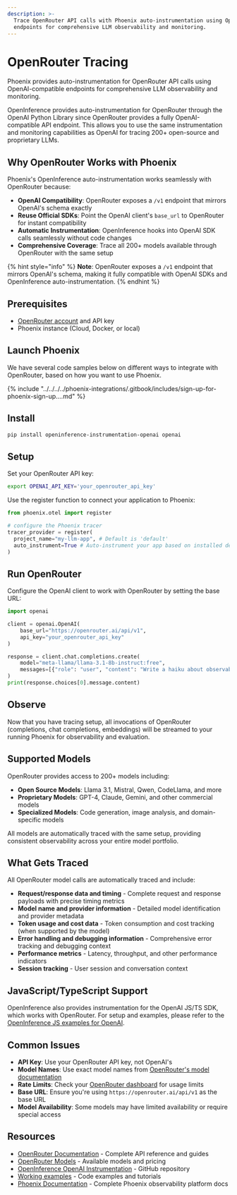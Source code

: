 ```yaml
---
description: >-
  Trace OpenRouter API calls with Phoenix auto-instrumentation using OpenAI-compatible
  endpoints for comprehensive LLM observability and monitoring.
---
```


# OpenRouter Tracing

Phoenix provides auto-instrumentation for OpenRouter API calls using OpenAI-compatible endpoints for comprehensive LLM observability and monitoring.

OpenInference provides auto-instrumentation for OpenRouter through the OpenAI Python Library since OpenRouter provides a fully OpenAI-compatible API endpoint. This allows you to use the same instrumentation and monitoring capabilities as OpenAI for tracing 200+ open-source and proprietary LLMs.

## Why OpenRouter Works with Phoenix

Phoenix's OpenInference auto-instrumentation works seamlessly with OpenRouter because:

- **OpenAI Compatibility**: OpenRouter exposes a `/v1` endpoint that mirrors OpenAI's schema exactly
- **Reuse Official SDKs**: Point the OpenAI client's `base_url` to OpenRouter for instant compatibility
- **Automatic Instrumentation**: OpenInference hooks into OpenAI SDK calls seamlessly without code changes
- **Comprehensive Coverage**: Trace all 200+ models available through OpenRouter with the same setup

{% hint style="info" %}
**Note**: OpenRouter exposes a `/v1` endpoint that mirrors OpenAI's schema, making it fully compatible with OpenAI SDKs and OpenInference auto-instrumentation.
{% endhint %}

## Prerequisites

- [OpenRouter account](https://openrouter.ai/) and API key
- Phoenix instance (Cloud, Docker, or local)

## Launch Phoenix

We have several code samples below on different ways to integrate with OpenRouter, based on how you want to use Phoenix.

{% include "../../../../phoenix-integrations/.gitbook/includes/sign-up-for-phoenix-sign-up....md" %}

## Install

```bash
pip install openinference-instrumentation-openai openai
```

## Setup

Set your OpenRouter API key:

```bash
export OPENAI_API_KEY='your_openrouter_api_key'
```

Use the register function to connect your application to Phoenix:

```python
from phoenix.otel import register

# configure the Phoenix tracer
tracer_provider = register(
  project_name="my-llm-app", # Default is 'default'
  auto_instrument=True # Auto-instrument your app based on installed dependencies
)
```

## Run OpenRouter

Configure the OpenAI client to work with OpenRouter by setting the base URL:

```python
import openai

client = openai.OpenAI(
    base_url="https://openrouter.ai/api/v1",
    api_key="your_openrouter_api_key"
)

response = client.chat.completions.create(
    model="meta-llama/llama-3.1-8b-instruct:free",
    messages=[{"role": "user", "content": "Write a haiku about observability."}],
)
print(response.choices[0].message.content)
```

## Observe

Now that you have tracing setup, all invocations of OpenRouter (completions, chat completions, embeddings) will be streamed to your running Phoenix for observability and evaluation.

## Supported Models

OpenRouter provides access to 200+ models including:

- **Open Source Models**: Llama 3.1, Mistral, Qwen, CodeLlama, and more
- **Proprietary Models**: GPT-4, Claude, Gemini, and other commercial models
- **Specialized Models**: Code generation, image analysis, and domain-specific models

All models are automatically traced with the same setup, providing consistent observability across your entire model portfolio.

## What Gets Traced

All OpenRouter model calls are automatically traced and include:

- **Request/response data and timing** - Complete request and response payloads with precise timing metrics
- **Model name and provider information** - Detailed model identification and provider metadata
- **Token usage and cost data** - Token consumption and cost tracking (when supported by the model)
- **Error handling and debugging information** - Comprehensive error tracking and debugging context
- **Performance metrics** - Latency, throughput, and other performance indicators
- **Session tracking** - User session and conversation context

## JavaScript/TypeScript Support

OpenInference also provides instrumentation for the OpenAI JS/TS SDK, which works with OpenRouter. For setup and examples, please refer to the [OpenInference JS examples for OpenAI](https://github.com/Arize-ai/openinference/tree/main/javascript/instrumentation/openinference-instrumentation-openai).

## Common Issues

- **API Key**: Use your OpenRouter API key, not OpenAI's
- **Model Names**: Use exact model names from [OpenRouter's model documentation](https://openrouter.ai/models)
- **Rate Limits**: Check your [OpenRouter dashboard](https://openrouter.ai/keys) for usage limits
- **Base URL**: Ensure you're using `https://openrouter.ai/api/v1` as the base URL
- **Model Availability**: Some models may have limited availability or require special access

## Resources

* [OpenRouter Documentation](https://openrouter.ai/docs) - Complete API reference and guides
* [OpenRouter Models](https://openrouter.ai/models) - Available models and pricing
* [OpenInference OpenAI Instrumentation](https://github.com/Arize-ai/openinference/tree/main/python/instrumentation/openinference-instrumentation-openai) - GitHub repository
* [Working examples](https://github.com/Arize-ai/openinference/tree/main/python/instrumentation/openinference-instrumentation-openai/examples) - Code examples and tutorials
* [Phoenix Documentation](https://arize.com/docs/phoenix) - Complete Phoenix observability platform docs
